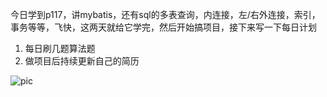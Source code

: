今日学到p117，讲mybatis，还有sql的多表查询，内连接，左/右外连接，索引，事务等等，飞快，这两天就给它学完，然后开始搞项目，接下来写一下每日计划

1. 每日刷几题算法题
2. 做项目后持续更新自己的简历

![pic](https://r2.touchgal.net/2024/03/b2a2bfce0e20240311103527.jpg)
